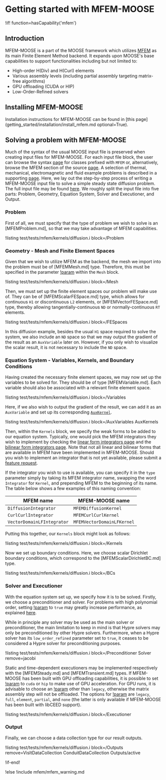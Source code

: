 # Getting started with MFEM-MOOSE

!if! function=hasCapability('mfem')

## Introduction

MFEM-MOOSE is a part of the MOOSE framework which utilizes [MFEM](https://mfem.org) as its main Finite Element Method backend. It expands upon MOOSE's base capabilities to support functionalities including but not limited to:

- High-order H(Div) and H(Curl) elements
- Various assembly levels (including partial assembly targeting matrix-free algorithms)
- GPU offloading (CUDA or HIP)
- Low-Order-Refined solvers


## Installing MFEM-MOOSE

Installation instructions for MFEM-MOOSE can be found in [this page](getting_started/installation/install_mfem.md optional=True).

## Solving a problem with MFEM-MOOSE

Much of the syntax of the usual MOOSE input file is preserved when creating input files for MFEM-MOOSE. For each input file block, the user can browse the syntax [page](syntax/index.md) for classes prefixed with `MFEM` or, alternatively, browse the MFEM section of the source [page](source/index.md). A selection of thermal, mechanical, electromagnetic and fluid example problems is described in a supporting [page](syntax/MFEM/examples_index.md).
Here, we lay out the step-by-step process of writing a MFEM-MOOSE input file to solve a simple steady state diffusion problem. The full input file may be found [here](/test/tests/mfem/kernels/diffusion.i). We roughly split the input file into five parts: Problem, Geometry, Equation System, Solver and Executioner, and Output.

### Problem

First of all, we must specify that the type of problem we wish to solve is an [MFEMProblem.md], so that we may take advantage of MFEM capabilities.

!listing test/tests/mfem/kernels/diffusion.i block=/Problem

### Geometry - Mesh and Finite Element Spaces

Given that we wish to utilize MFEM as the backend, the mesh we import into the problem must be of [MFEMMesh.md] type. Therefore, this must be specified in the parameter [!param](/Mesh/type) within the `Mesh` block.

!listing test/tests/mfem/kernels/diffusion.i block=/Mesh

Then, we must set up the finite element spaces our problem will make use of. They can be of [MFEMScalarFESpace.md] type, which allows for continuous `H1` or discontinuous `L2` elements, or [MFEMVectorFESpace.md] type, thereby allowing tangentially-continuous `ND` or normally-continuous `RT` elements.

!listing test/tests/mfem/kernels/diffusion.i block=/FESpaces

In this diffusion example, besides the usual `H1` space required to solve the system, we also include an `ND` space so that we may output the gradient of the result as an `AuxVariable` later on. However, if you only wish to visualize the scalar result, it is not necessary to include the `ND` space.

### Equation System - Variables, Kernels, and Boundary Conditions

Having created the necessary finite element spaces, we may now set up the variables to be solved for. They should be of type [MFEMVariable.md]. Each variable should also be associated with a relevant finite element space.

!listing test/tests/mfem/kernels/diffusion.i block=/Variables

Here, if we also wish to output the gradient of the result, we can add it as an `AuxVariable` and set up its corresponding [`AuxKernel`](MFEMAuxKernel.md).

!listing test/tests/mfem/kernels/diffusion.i block=/AuxVariables AuxKernels

Then, within the `Kernels` block, we specify the weak forms to be added to our equation system. Typically, one would pick the MFEM integrators they wish to implement by checking the [linear form integrators page](https://mfem.org/lininteg/) and the [bilinear form integrators page](https://mfem.org/bilininteg/). Note that not all linear and bilinear forms that are available in MFEM have been implemented in MFEM-MOOSE. Should you wish to implement an integrator that is not yet available, please submit a [feature request](https://github.com/idaholab/moose/issues/new?template=feature-request.yml).

If the integrator you wish to use is available, you can specify it in the `type` parameter simply by taking its MFEM integrator name, swapping the word `Integrator` for `Kernel`, and prepending MFEM to the beginning of its name. The table below shows a few examples of this naming convention:

| MFEM name      | MFEM-MOOSE name      |
| ------------- | ------------- |
| `DiffusionIntegrator` | `MFEMDiffusionKernel` |
| `CurlCurlIntegrator` | `MFEMCurlCurlKernel` |
| `VectorDomainLFIntegrator` | `MFEMVectorDomainLFKernel` |

Putting this together, our `Kernels` block might look as follows:

!listing test/tests/mfem/kernels/diffusion.i block=/Kernels

Now we set up boundary conditions. Here, we choose scalar Dirichlet boundary conditions, which correspond to the [MFEMScalarDirichletBC.md] type.

!listing test/tests/mfem/kernels/diffusion.i block=/BCs

### Solver and Executioner

With the equation system set up, we specify how it is to be solved. Firstly, we choose a preconditioner and solver. For problems with high polynomial order, setting [!param](/Solver/MFEMHypreGMRES/low_order_refined) to `true` may greatly increase performance, as explained [here](MFEMSolverBase.md).

While in principle any solver may be used as the main solver or preconditioner, the main limitation to keep in mind is that Hypre solvers may only be preconditioned by other Hypre solvers. Furthermore, when a Hypre solver has its `low_order_refined` parameter set to `true`, it ceases to be considered a Hypre solver for preconditioning purposes.

!listing test/tests/mfem/kernels/diffusion.i block=/Preconditioner Solver remove=jacobi

Static and time-dependent executioners may be implemented respectively with the [MFEMSteady.md] and [MFEMTransient.md] types. If MFEM-MOOSE has been built with GPU offloading capabilities, it is possible to set [!param](/Executioner/MFEMSteady/device) to `cuda` or `hip` to make use of GPU acceleration. For GPU runs, it is advisable to choose an [!param](/Executioner/MFEMSteady/assembly_level) other than `legacy`, otherwise the matrix assembly step will not be offloaded. The options for [!param](/Executioner/MFEMSteady/assembly_level) are `legacy`, `full`, `element`, `partial`, and `none` (the latter is only available if MFEM-MOOSE has been built with libCEED support).

!listing test/tests/mfem/kernels/diffusion.i block=/Executioner

### Output

Finally, we can choose a data collection type for our result outputs.

!listing test/tests/mfem/kernels/diffusion.i block=/Outputs remove=VisItDataCollection ConduitDataCollection Outputs/active

!if-end!

!else
!include mfem/mfem_warning.md

